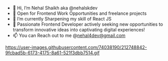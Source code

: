 - 👋 Hi, I’m Nehal Shaikh aka @nehalskdev
- 👀 Open for Frontend Work Opportunities and freelance projects
- 🌱 I’m currently Sharpening my skill of React JS
- 💞️ Passionate Frontend Developer actively seeking new opportunities to transform innovative ideas into captivating digital experiences!
- 📫 You can Reach out to me @nehal4dev@gmail.com

https://user-images.githubusercontent.com/74038190/212748842-9fcbad5b-6173-4175-8a61-521f3dbb7514.gif
<!---
nehalskdev/nehalskdev is a ✨ special ✨ repository because its `README.md` (this file) appears on your GitHub profile.
You can click the Preview link to take a look at your changes.
--->
